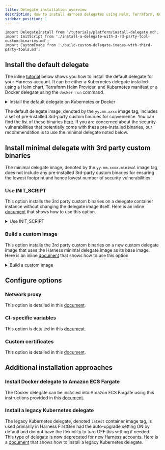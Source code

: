 ```yaml
---
title: Delegate installation overview
description: How to install Harness delegates using Helm, Terraform, Kubernetes, or Docker
sidebar_position: 1
---
```

```mdx-code-block
import DelegateInstall from '/tutorials/platform/install-delegate.md';
import InitScript from './install-a-delegate-with-3-rd-party-tool-custom-binaries.md';
import CustomImage from './build-custom-delegate-images-with-third-party-tools.md';
```

## Install the default delegate

The inline [tutorial](/tutorials/platform/install-delegate) below shows you how to install the default delegate for your Harness account. It can be either a Kubernetes delegate installed using a Helm chart, Terraform Helm Provider, and Kubernetes manifest or a Docker delegate using the `docker run` command. 

<details>
<summary>Install the default delegate on Kubernetes or Docker</summary>
<DelegateInstall />
</details>

The default delegate image, denoted by the `yy.mm.xxxx` image tag, includes a set of pre-installed 3rd-party custom binaries for convenience. You can find the list of these binaries [here](/docs/platform/Delegates/delegate-concepts/delegate-image-types#third-party-tools-included-in-the-delegate-image-type). If you are concerned about the security vulnerabilities that potentially come with these pre-installed binaries, our recommendation is to use the minimal delegate noted below.

## Install minimal delegate with 3rd party custom binaries

The minimal delegate image, denoted by the `yy.mm.xxxx.minimal` image tag, does not include any pre-installed 3rd-party custom binaries for ensuring the lowest footprint and hence lowest number of security vulnerabilities.

### Use INIT_SCRIPT

This option installs the 3rd party custom binaries on a delegate container instance without changing the delegate image itself. Here is an inline [document](./install-a-delegate-with-3-rd-party-tool-custom-binaries) that shows how to use this option.

<details>
<summary>Use INIT_SCRIPT</summary>
<InitScript />
</details>

### Build a custom image

This option installs the 3rd party custom binaries on a new custom delegate image that uses the Harness minimal delegate image as its base image. Here is an inline [document](./build-custom-delegate-images-with-third-party-tools) that shows how to use this option.

<details>
<summary>Build a custom image</summary>
<CustomImage />
</details>

## Configure options

### Network proxy

This option is detailed in this [document](/docs/platform/2_Delegates/manage-delegates/configure-delegate-proxy-settings.md).

### CI-specific variables

This option is detailed in this [document](/docs/continuous-integration/use-ci/set-up-build-infrastructure/define-a-docker-build-infrastructure#install-the-delegate).

### Custom certificates

This option is detailed in this [document](/docs/platform/2_Delegates/secure-delegates/install-delegates-with-custom-certs.md).

## Additional installation approaches

### Install Docker delegate to Amazon ECS Fargate

The Docker delegate can be installed into Amazon ECS Fargate using this instructions provided in this [document](./docker-delegate-to-ecs-fargate).

### Install a legacy Kubernetes delegate

The legacy Kubernetes delegate, denoted `latest` container image tag, is used primarily in Harness FirstGen had the auto-upgrade setting ON by default and did not have the flexibility to turn OFF this setting if needed. This type of delegate is now deprecated for new Harness accounts. Here is a [document](./install-a-kubernetes-delegate) that shows how to install a legacy Kubernetes delegate.


